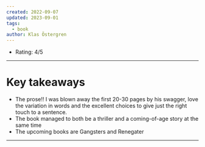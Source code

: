 ```yaml
---
created: 2022-09-07
updated: 2023-09-01
tags:
  - book
author: Klas Östergren
---
```

* Rating: 4/5
---
# Key takeaways
* The prose!! I was blown away the first 20-30 pages by his swagger, love the variation in words and the excellent choices to give just the right touch to a sentence. 
* The book managed to both be a thriller and a coming-of-age story at the same time
* The upcoming books are Gangsters and Renegater

---

